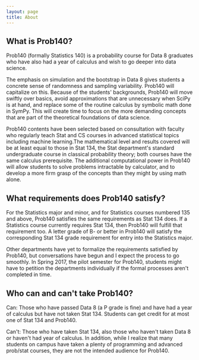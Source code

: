 ```yaml
---
layout: page
title: About
---
```


## What is Prob140?


Prob140 (formally Statistics 140)  is a probability course for Data 8 graduates who have also had a year of calculus and wish to go deeper into data science. 


The emphasis on simulation and the bootstrap in Data 8 gives students a concrete sense of randomness and sampling variability. Prob140 will capitalize on this. Because of the students' backgrounds, Prob140 will move swiftly over basics, avoid approximations that are unnecessary when SciPy is at hand, and replace some of the routine calculus by symbolic math done in SymPy. This will create time to focus on the more demanding concepts that are part of the theoretical foundations of data science.


Prob140 contents have been selected based on consultation with faculty who regularly teach Stat and CS courses in advanced statistical topics including machine learning.The mathematical level and results covered will be at least equal to those in Stat 134, the Stat department's standard undergraduate course in classical probability theory; both courses have the same calculus prerequisite. The additional computational power in Prob140 will allow students to solve problems intractable by calculator, and to develop a more firm grasp of the concepts than they might by using math alone.


## What requirements does Prob140 satisfy?


For the Statistics major and minor, and for Statistics courses numbered 135 and above, Prob140 satisfies the same requirements as Stat 134 does. If a Statistics course currently requires Stat 134, then Prob140 will fulfill that requirement too. A letter grade of B- or better in Prob140 will satisfy the corresponding Stat 134 grade requirement for entry into the Statistics major.


Other departments have yet to formalize the requirements satisfied by Prob140, but conversations have begun and I expect the process to go smoothly. In Spring 2017, the pilot semester for Prob140, students might have to petition the departments individually if the formal processes aren't completed in time. 


## Who can and can't take Prob140?


Can: Those who have passed Data 8 (a P grade is fine) and have had a year of calculus but have not taken Stat 134. Students can get credit for at most one of Stat 134 and Prob140.


Can't: Those who have taken Stat 134, also those who haven't taken Data 8 or haven't had year of calculus. In addition, while I realize that many students on campus have taken a plenty of programming and advanced prob/stat courses, they are not the intended audience for Prob140.




